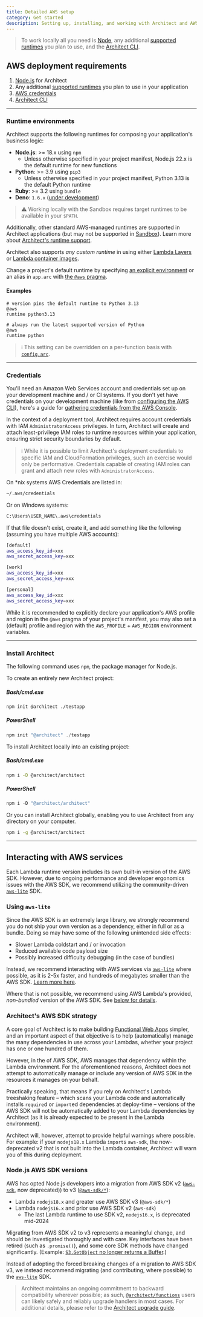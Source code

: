 ```yaml
---
title: Detailed AWS setup
category: Get started
description: Setting up, installing, and working with Architect and AWS.
---
```


> To work locally all you need is [Node](https://nodejs.org), any additional [supported runtimes](#runtime-environments) you plan to use, and the [Architect CLI](#install-architect).

## AWS deployment requirements

1. [Node.js](https://nodejs.org) for Architect
2. Any additional [supported runtimes](#runtime-environments) you plan to use in your application
3. [AWS credentials](#credentials)
4. [Architect CLI](#install-architect)

---

### Runtime environments

Architect supports the following runtimes for composing your application's business logic:

- **Node.js**: >= 18.x using `npm`
  - Unless otherwise specified in your project manifest, Node.js 22.x is the default runtime for new functions
- **Python**: >= 3.9 using `pip3`
  - Unless otherwise specified in your project manifest, Python 3.13 is the default Python runtime
- **Ruby**: >= 3.2 using `bundle`
- **Deno**: `1.6.x` ([under development](../reference/runtime-helpers/deno))

> ⚠️ Working locally with the Sandbox requires target runtimes to be available in your `$PATH`.

Additionally, other standard AWS-managed runtimes are supported in Architect applications (but may not be supported in [Sandbox](../reference/cli/sandbox)). Learn more about [Architect's runtime support](/docs/en/get-started/runtime-support).

Architect also supports _any custom runtime_ in using either [Lambda Layers](https://docs.aws.amazon.com/lambda/latest/dg/configuration-layers.html) or [Lambda container images](https://docs.aws.amazon.com/lambda/latest/dg/images-create.html).

Change a project's default runtime by specifying [an explicit environment](https://docs.aws.amazon.com/lambda/latest/dg/lambda-runtimes.html) or an alias in `app.arc` with [the `@aws` pragma](../reference/project-manifest/aws).

#### Examples

```arc
# version pins the default runtime to Python 3.13
@aws
runtime python3.13
```

```arc
# always run the latest supported version of Python
@aws
runtime python
```

> ℹ️ This setting can be overridden on a per-function basis with [`config.arc`](../reference/configuration/function-config).

---

### Credentials

You'll need an Amazon Web Services account and credentials set up on your development machine and / or CI systems. If you don't yet have credentials on your development machine (like from [configuring the AWS CLI](https://docs.aws.amazon.com/cli/latest/userguide/cli-chap-welcome.html)), here's a guide for [gathering credentials from the AWS Console](../guides/developer-experience/create-aws-credentials).

In the context of a deployment tool, Architect requires account credentials with IAM `AdministratorAccess` privileges. In turn, Architect will create and attach least-privilege IAM roles to runtime resources within your application, ensuring strict security boundaries by default.

> ℹ️ While it is possible to limit Architect's deployment credentials to specific IAM and CloudFormation privileges, such an exercise would only be performative. Credentials capable of creating IAM roles can grant and attach new roles with `AdministratorAccess`.

On \*nix systems AWS Credentials are listed in:

```bash
~/.aws/credentials
```

Or on Windows systems:

```bash
C:\Users\USER_NAME\.aws\credentials
```

If that file doesn't exist, create it, and add something like the following (assuming you have multiple AWS accounts):

```bash
[default]
aws_access_key_id=xxx
aws_secret_access_key=xxx

[work]
aws_access_key_id=xxx
aws_secret_access_key=xxx

[personal]
aws_access_key_id=xxx
aws_secret_access_key=xxx
```

While it is recommended to explicitly declare your application's AWS profile and region in the `@aws` pragma of your project's manifest, you may also set a (default) profile and region with the `AWS_PROFILE` + `AWS_REGION` environment variables.

---

### Install Architect

The following command uses `npm`, the package manager for Node.js.

To create an entirely new Architect project:

<arc-viewer default-tab=bash>
<div slot=contents>
<arc-tab label=bash>
<h5>Bash/cmd.exe</h5>
<div slot=content>

```bash
npm init @architect ./testapp
```
</div>
</arc-tab>

<arc-tab label=PowerShell>
<h5>PowerShell</h5>
<div slot=content>

```powershell
npm init "@architect" ./testapp
```
</div>
</arc-tab>
</div>
</arc-viewer>

To install Architect locally into an existing project:

<arc-viewer default-tab=bash>
<div slot=contents>
<arc-tab label=bash>
<h5>Bash/cmd.exe</h5>
<div slot=content>

```bash
npm i -D @architect/architect
```
</div>
</arc-tab>

<arc-tab label=PowerShell>
<h5>PowerShell</h5>
<div slot=content>

```powershell
npm i -D "@architect/architect"
```
</div>
</arc-tab>
</div>
</arc-viewer>

Or you can install Architect globally, enabling you to use Architect from any directory on your computer.

```bash
npm i -g @architect/architect
```

---

## Interacting with AWS services

Each Lambda runtime version includes its own built-in version of the AWS SDK. However, due to ongoing performance and developer ergonomics issues with the AWS SDK, we recommend utilizing the community-driven [`aws-lite`](https://aws-lite.org) SDK.


### Using `aws-lite`

Since the AWS SDK is an extremely large library, we strongly recommend you do not ship your own version as a dependency, either in full or as a bundle. Doing so may have some of the following unintended side effects:

- Slower Lambda coldstart and / or invocation
- Reduced available code payload size
- Possibly increased difficulty debugging (in the case of bundles)

Instead, we recommend interacting with AWS services via [`aws-lite`](https://aws-lite.org) where possible, as it is 2-5x faster, and hundreds of megabytes smaller than the AWS SDK. [Learn more here](https://aws-lite.org/performance).

Where that is not possible, we recommend using AWS Lambda's provided, *non-bundled* version of the AWS SDK. See [below for details](#node.js-aws-sdk-versions).


### Architect's AWS SDK strategy

A core goal of Architect is to make building [Functional Web Apps](https://fwa.dev) simpler, and an important aspect of that objective is to help (automatically) manage the many dependencies in use across your Lambdas, whether your project has one or one hundred of them.

However, in the of AWS SDK, AWS manages that dependency within the Lambda environment. For the aforementioned reasons, Architect does not attempt to automatically manage or include any version of AWS SDK in the resources it manages on your behalf.

Practically speaking, that means if you rely on Architect's Lambda treeshaking feature – which scans your Lambda code and automatically installs `require`d or `import`ed dependencies at deploy-time – versions of the AWS SDK will not be automatically added to your Lambda dependencies by Architect (as it is already expected to be present in the Lambda environment).

Architect will, however, attempt to provide helpful warnings where possible. For example: if your `nodejs18.x` Lambda `import`s `aws-sdk`, the now-deprecated v2 that is not built into the Lambda container, Architect will warn you of this during deployment.


### Node.js AWS SDK versions

AWS has opted Node.js developers into a migration from AWS SDK v2 ([`aws-sdk`](https://www.npmjs.com/package/aws-sdk), now deprecated)) to v3 ([`@aws-sdk/*`](https://github.com/aws/aws-sdk-js-v3)):

- Lambda `nodejs18.x` and greater use AWS SDK v3 (`@aws-sdk/*`)
- Lambda `nodejs16.x` and prior use AWS SDK v2 (`aws-sdk`)
  - The last Lambda runtime to use SDK v2, `nodejs16.x`, is deprecated mid-2024

Migrating from AWS SDK v2 to v3 represents a meaningful change, and should be investigated thoroughly and with care. Key interfaces have been retired (such as `.promise()`), and some core SDK methods have changed significantly. (Example: [`S3.GetObject` no longer returns a Buffer](https://github.com/aws/aws-sdk-js-v3/issues/1877).)

Instead of adopting the forced breaking changes of a migration to AWS SDK v3, we instead recommend migrating (and contributing, where possible) to the [`aws-lite`](https://aws-lite.org) SDK.

> Architect maintains an ongoing commitment to backward compatibility wherever possible; as such, [`@architect/functions`](/docs/en/reference/runtime-helpers/node.js#%40architect%2Ffunctions) users can likely safely and reliably upgrade handlers in most cases. For additional details, please refer to the [Architect upgrade guide](/docs/en/about/upgrade-guide).
